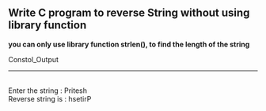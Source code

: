 ## **Write C program to reverse String without using library function**

**you can only use library function strlen(), to find the length of the string**

Constol_Output

----
<br>Enter the string : Pritesh
<br>Reverse string is : hsetirP